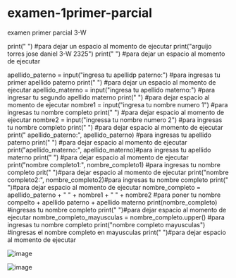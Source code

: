 # examen-1primer-parcial
examen primer parcial 3-W 

print(" ") #para dejar un espacio al momento de ejecutar 
print("arguijo torres jose daniel 3-W 2325")
print(" ") #para dejar un espacio al momento de ejecutar 

apellido_paterno = input("ingresa tu apellidp paterno:") #para ingresas tu primer apellido paterno 
print(" ") #para dejar un espacio al momento de ejecutar 
apellido_materno = input("ingresa tu apellido materno:") #para ingresar tu segundo apellido materno 
print(" ") #para dejar espacio al momento de ejecutar 
nombre1 = input("ingresa tu nombre numero 1") #para ingresas tu nombre completo 
print(" ") #para dejar espacio al momento de ejecutar
nombre2 = input("ingressa tu nombre numero 2") #para ingresas tu nombre completo
print(" ") #para dejar espacio al momento de ejecutar
print(" apellido_paterno:", apellido_paterno) #para ingresas tu apellido paterno 
print(" ") #para dejar espacio al momento de ejecutar
print("apellido_materno:", apellido_materno)#para ingresas tu apellido materno 
print(" ") #para dejar espacio al momento de ejecutar
print("nombre completo1:", nombre_completo1)  #para ingresas tu nombre completo
prit(" ")#para dejar espacio al momento de ejecutar
print("nombre completo2:", nombre_completo2)#para ingresas tu nombre completo
print(" ")#para dejar espacio al momento de ejecutar
nombre_completo = apellido_paterno + " " + nombre1 + " " + nombre2 #para poner tu nombre compelto + apellido paterno + apellido materno
print(nombre_completo) #ingresas tu nombre completo 
print(" ")#para dejar espacio al momento de ejecutar
nombre_completo_mayusculas  = nombre_completo.upper() #para ingresas tu nombre completo
print("nombre completo mayusculas") #ingresas el nombre completo en mayusculas
print(" ")#para dejar espacio al momento de ejecutar 

![image](https://github.com/user-attachments/assets/cfad48bf-a56e-458f-91bd-687af4624ad9)

![image](https://github.com/user-attachments/assets/04db7488-7dc1-4d3a-94b7-a0818dc63c5c)
